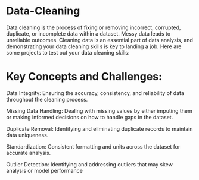 # Data-Cleaning
Data cleaning is the process of fixing or removing incorrect, corrupted, duplicate, or incomplete data within a dataset. Messy data leads to unreliable outcomes. Cleaning data is an essential part of data analysis, and demonstrating your data cleaning skills is key to landing a job. Here are some projects to test out your data cleaning skills: 

# Key Concepts and Challenges:

Data Integrity: Ensuring the accuracy, consistency, and reliability of data throughout the
cleaning process.

Missing Data Handling: Dealing with missing values by either imputing them or making
informed decisions on how to handle gaps in the dataset.

Duplicate Removal: Identifying and eliminating duplicate records to maintain data
uniqueness.

Standardization: Consistent formatting and units across the dataset for accurate analysis.

Outlier Detection: Identifying and addressing outliers that may skew analysis or model
performance
